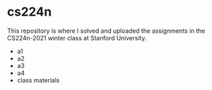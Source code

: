 # cs224n
This repository is where I solved and uploaded the assignments in the CS224n-2021 winter class at Stanford University.

- a1
- a2
- a3
- a4
- class materials

